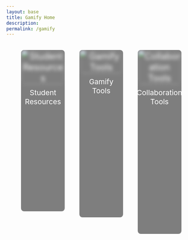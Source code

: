 ```yaml
---
layout: base 
title: Gamify Home
description: 
permalink: /gamify
---
```



<div class="toolkit-buttons">
  <a href="/student-resources" class="toolkit-button" data-description="This page contains resources for students to enhance their learning experience, including study guides, tutorial videos, and helpful articles to support academic success." data-authors="Author: John Doe">
    <img src="{{site.baseurl}}/images/testing_for_navbuttons/diddy1.avif" alt="Student Resources" />
    <span class="button-name">Student Resources</span>
    <div class="description">
      <p>This page contains resources for students to enhance their learning experience, including study guides, tutorial videos, and helpful articles to support academic success.</p>
      <p>Author: John Doe</p>
    </div>
  </a>
  <a href="/gamify-tools" class="toolkit-button" data-description="Gamify your learning experience with these tools that make studying more interactive and fun. Discover educational games, quizzes, and activities to boost your knowledge while enjoying the process." data-authors="Author: Jane Smith">
    <img src="{{site.baseurl}}/images/testing_for_navbuttons/diddy2.jpg" alt="Gamify Tools" />
    <span class="button-name">Gamify Tools</span>
    <div class="description">
      <p>Gamify your learning experience with these tools that make studying more interactive and fun. Discover educational games, quizzes, and activities to boost your knowledge while enjoying the process.</p>
      <p>Author: Jane Smith</p>
    </div>
  </a>
  <a href="/collaboration-tools" class="toolkit-button" data-description="Explore collaboration resources that facilitate group work and team projects. Access platforms and tools designed to enhance communication, project management, and collective problem-solving." data-authors="Author: Alex Johnson">
    <img src="{{site.baseurl}}/images/testing_for_navbuttons/diddy3.jpg" alt="Collaboration Tools" />
    <span class="button-name">Collaboration Tools</span>
    <div class="description">
      <p>Explore collaboration resources that facilitate group work and team projects. Access platforms and tools designed to enhance communication, project management, and collective problem-solving.</p>
      <p>Author: Alex Johnson</p>
    </div>
  </a>
</div>

<style>
  .toolkit-buttons {
    display: flex;
    justify-content: space-around;
    align-items: flex-start;
    height: 100vh;
    margin: 0;
    padding: 20px;
  }

  .toolkit-button {
    width: 25%;
    height: auto;
    background-color: rgba(0, 0, 0, 0.5);
    color: white;
    font-size: 1.5rem;
    border: none;
    border-radius: 8px;
    cursor: pointer;
    position: relative;
    overflow: hidden;
    transition: all 0.3s ease;
    display: flex;
    flex-direction: column;
    justify-content: flex-start;
    align-items: center;
    text-align: center;
    text-decoration: none;
    padding-bottom: 20px;
  }

  .toolkit-button img {
    width: 100%;
    height: auto;
    object-fit: cover;
    border-radius: 8px;
    filter: blur(5px);
    transition: filter 0.3s ease, transform 0.3s ease;
  }

  .toolkit-button .button-name {
    position: relative;
    z-index: 1;
    font-size: 1.2rem;
    margin: 10px 0;
  }

  .toolkit-button .description {
    opacity: 0;
    position: relative;
    background: rgba(0, 0, 0, 0.8);
    color: white;
    padding: 10px;
    border-radius: 5px;
    text-align: center;
    transition: opacity 0.3s ease, transform 0.3s ease;
    white-space: normal;
    width: 100%;
    z-index: 1;
    font-size: 0.8rem;
    margin-top: 10px;
  }

  .toolkit-button:hover {
    transform: scale(1.1);
  }

  .toolkit-button:hover img {
    filter: blur(0);
  }

  .toolkit-button:hover .description {
    opacity: 1;
    transform: translateY(10px);
  }
</style>
